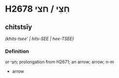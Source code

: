 # H2678 חִצִּי / חצי

## chitstsîy

_(khits-tsee' | hits-SEE | hee-TSEE)_

### Definition

or חֵצִי; prolongation from H2671; an arrow; arrow; n-m

- arrow
